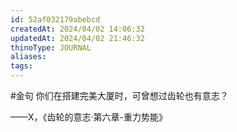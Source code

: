 ```yaml
---
id: 52af032179abebcd
createdAt: 2024/04/02 14:06:32
updatedAt: 2024/04/02 21:46:32
thinoType: JOURNAL
aliases: 
tags: 
---
```

#金句 你们在搭建完美大厦时，可曾想过齿轮也有意志？

——X，《齿轮的意志·第六章-重力势能》